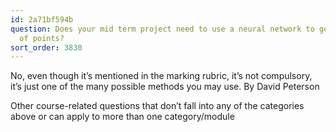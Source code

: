 ```yaml
---
id: 2a71bf594b
question: Does your mid term project need to use a neural network to get maximum number
  of points?
sort_order: 3830
---
```


No, even though it’s mentioned in the marking rubric, it’s not compulsory, it’s just one of the many possible methods you may use.                                                   By David Peterson

Other course-related questions that don’t fall into any of the categories above or can apply to more than one category/module

